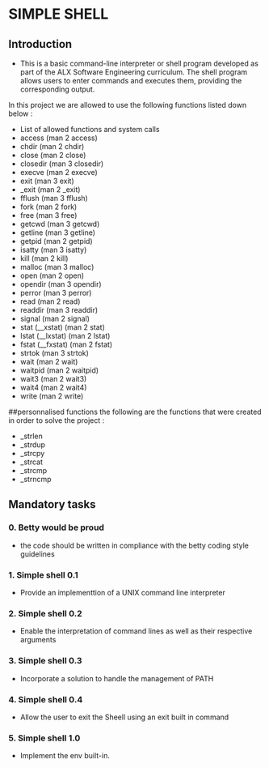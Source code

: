 # SIMPLE SHELL

## Introduction 

* This is a basic command-line interpreter or shell program developed as part of the ALX Software Engineering curriculum. The shell program allows users to enter commands and executes them, providing the corresponding output. 

In this project we are allowed to use the following functions listed down below :
* List of allowed functions and system calls
* access (man 2 access)
* chdir (man 2 chdir)
* close (man 2 close)
* closedir (man 3 closedir)
* execve (man 2 execve)
* exit (man 3 exit)
* _exit (man 2 _exit)
* fflush (man 3 fflush)
* fork (man 2 fork)
* free (man 3 free)
* getcwd (man 3 getcwd)
* getline (man 3 getline)
* getpid (man 2 getpid)
* isatty (man 3 isatty)
*  kill (man 2 kill)
* malloc (man 3 malloc)
* open (man 2 open)
* opendir (man 3 opendir)
* perror (man 3 perror)
* read (man 2 read)
* readdir (man 3 readdir)
* signal (man 2 signal)
* stat (__xstat) (man 2 stat)
* lstat (__lxstat) (man 2 lstat)
* fstat (__fxstat) (man 2 fstat)
* strtok (man 3 strtok)
* wait (man 2 wait)
* waitpid (man 2 waitpid)
* wait3 (man 2 wait3)
* wait4 (man 2 wait4)
* write (man 2 write)

##personnalised functions
the following are the functions that were created in order to solve the project :
* _strlen
* _strdup
* _strcpy
* _strcat
* _strcmp
* _strncmp

## Mandatory tasks 

### 0. Betty would be proud
* the code should be written in compliance with the betty coding style guidelines

### 1. Simple shell 0.1
* Provide an implementtion of a UNIX command line interpreter
### 2. Simple shell 0.2
* Enable the interpretation of command lines as well as their respective arguments
### 3. Simple shell 0.3
* Incorporate a solution to handle the management of PATH
### 4. Simple shell 0.4
* Allow the user to exit the Sheell using  an exit built in command 
### 5. Simple shell 1.0
* Implement the env built-in.
